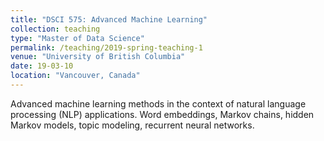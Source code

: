 ```yaml
---
title: "DSCI 575: Advanced Machine Learning"
collection: teaching
type: "Master of Data Science"
permalink: /teaching/2019-spring-teaching-1
venue: "University of British Columbia"
date: 19-03-10
location: "Vancouver, Canada"
---
```


Advanced machine learning methods in the context of natural language processing (NLP) applications. Word embeddings, Markov chains, hidden Markov models, topic modeling, recurrent neural networks.
